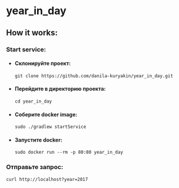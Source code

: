 # year_in_day
## How it works:
### Start service:

- #### Склонируйте проект:

  `git clone https://github.com/danila-kuryakin/year_in_day.git`

- #### Перейдите в директорию проекта:

  `cd year_in_day`

- #### Соберите docker image:

  `sudo ./gradlew startService`

- #### Запустите docker: 

  `sudo docker run --rm -p 80:80 year_in_day`

### Отправьте запрос:

    curl http://localhost?year=2017